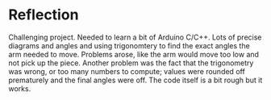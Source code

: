 # Reflection

Challenging project. Needed to learn a bit of Arduino C/C++. Lots of precise diagrams and angles and using trigonomtery to find the exact angles the arm needed to move. Problems arose, like the arm would move too low and not pick up the piece. Another problem was the fact that the trigonometry was wrong, or too many numbers to compute; values were rounded off prematurely and the final angles were off. The code itself is a bit rough but it works.